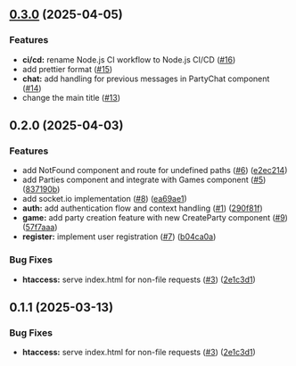 ## [0.3.0](https://github.com/Shuudy/disgame-server/compare/v0.2.0...v0.3.0) (2025-04-05)

### Features

* **ci/cd:** rename Node.js CI workflow to Node.js CI/CD ([#16](https://github.com/Shuudy/disgame-server/issues/16))
* add prettier format ([#15](https://github.com/Shuudy/disgame-server/issues/15))
* **chat:** add handling for previous messages in PartyChat component ([#14](https://github.com/Shuudy/disgame-server/issues/14))
* change the main title ([#13](https://github.com/Shuudy/disgame-server/issues/13))

## 0.2.0 (2025-04-03)

### Features

* add NotFound component and route for undefined paths ([#6](https://github.com/Shuudy/disgame-client/issues/6)) ([e2ec214](https://github.com/Shuudy/disgame-client/commit/e2ec2143adea1fb51268356657e1bbbe2e449883))
* add Parties component and integrate with Games component ([#5](https://github.com/Shuudy/disgame-client/issues/5)) ([837190b](https://github.com/Shuudy/disgame-client/commit/837190b3b757ec107016be55caacb30eba6ca75a))
* add socket.io implementation ([#8](https://github.com/Shuudy/disgame-client/issues/8)) ([ea69ae1](https://github.com/Shuudy/disgame-client/commit/ea69ae19a712f6f25c71ffe5503e42d21fa87342))
* **auth:** add authentication flow and context handling ([#1](https://github.com/Shuudy/disgame-client/issues/1)) ([290f81f](https://github.com/Shuudy/disgame-client/commit/290f81f17e060c70c1e3c8a23f0be86ea9c7a37f))
* **game:** add party creation feature with new CreateParty component ([#9](https://github.com/Shuudy/disgame-client/issues/9)) ([57f7aaa](https://github.com/Shuudy/disgame-client/commit/57f7aaa819f19efc9e1ddcf9e474622cd06cee0e))
* **register:** implement user registration ([#7](https://github.com/Shuudy/disgame-client/issues/7)) ([b04ca0a](https://github.com/Shuudy/disgame-client/commit/b04ca0a4e5fa4168aca2ca744c0b1634a2f391a9))

### Bug Fixes

* **htaccess:** serve index.html for non-file requests ([#3](https://github.com/Shuudy/disgame-client/issues/3)) ([2e1c3d1](https://github.com/Shuudy/disgame-client/commit/2e1c3d1a9e5fc78db2ad03598e890a66a6442dbe))
## 0.1.1 (2025-03-13)

### Bug Fixes

* **htaccess:** serve index.html for non-file requests ([#3](https://github.com/Shuudy/disgame-client/issues/3)) ([2e1c3d1](https://github.com/Shuudy/disgame-client/commit/2e1c3d1a9e5fc78db2ad03598e890a66a6442dbe))